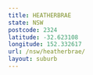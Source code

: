 ```yaml
---
title: HEATHERBRAE
state: NSW
postcode: 2324
latitude: -32.623108
longitude: 152.332617
url: /nsw/heatherbrae/
layout: suburb
---
```

